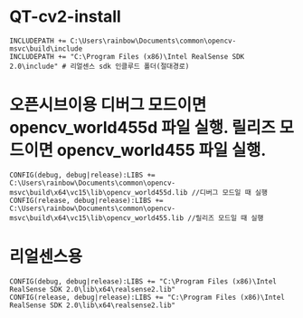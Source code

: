 # QT-cv2-install
```
INCLUDEPATH += C:\Users\rainbow\Documents\common\opencv-msvc\build\include  
INCLUDEPATH += "C:\Program Files (x86)\Intel RealSense SDK 2.0\include" # 리얼센스 sdk 인클루드 폴더(절대경로)  
```


# 오픈시브이용 디버그 모드이면 opencv_world455d 파일 실행. 릴리즈 모드이면 opencv_world455 파일 실행.
```
CONFIG(debug, debug|release):LIBS += C:\Users\rainbow\Documents\common\opencv-msvc\build\x64\vc15\lib\opencv_world455d.lib //디버그 모드일 때 실행  
CONFIG(release, debug|release):LIBS += C:\Users\rainbow\Documents\common\opencv-msvc\build\x64\vc15\lib\opencv_world455.lib //릴리즈 모드일 때 실행  
```

# 리얼센스용
```
CONFIG(debug, debug|release):LIBS += "C:\Program Files (x86)\Intel RealSense SDK 2.0\lib\x64\realsense2.lib"  
CONFIG(release, debug|release):LIBS += "C:\Program Files (x86)\Intel RealSense SDK 2.0\lib\x64\realsense2.lib"  
```
